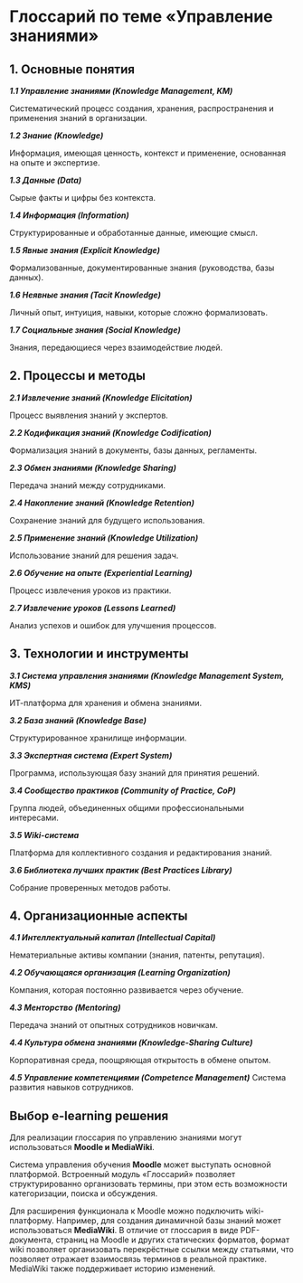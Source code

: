 # Глоссарий по теме «Управление знаниями»

## 1. Основные понятия

***1.1 Управление знаниями (Knowledge Management, KM)***

Систематический процесс создания, хранения, распространения и применения знаний в организации.

***1.2 Знание (Knowledge)***

Информация, имеющая ценность, контекст и применение, основанная на опыте и экспертизе.

***1.3 Данные (Data)***

Сырые факты и цифры без контекста.

***1.4 Информация (Information)***

Структурированные и обработанные данные, имеющие смысл.

***1.5 Явные знания (Explicit Knowledge)***

Формализованные, документированные знания (руководства, базы данных).

***1.6 Неявные знания (Tacit Knowledge)***

Личный опыт, интуиция, навыки, которые сложно формализовать.

***1.7 Социальные знания (Social Knowledge)***

Знания, передающиеся через взаимодействие людей.

## 2. Процессы и методы

***2.1 Извлечение знаний (Knowledge Elicitation)***

Процесс выявления знаний у экспертов.

***2.2 Кодификация знаний (Knowledge Codification)***

Формализация знаний в документы, базы данных, регламенты.

***2.3 Обмен знаниями (Knowledge Sharing)***

Передача знаний между сотрудниками.

***2.4 Накопление знаний (Knowledge Retention)***

Сохранение знаний для будущего использования.

***2.5 Применение знаний (Knowledge Utilization)***

Использование знаний для решения задач.

***2.6 Обучение на опыте (Experiential Learning)***

Процесс извлечения уроков из практики.

***2.7 Извлечение уроков (Lessons Learned)***

Анализ успехов и ошибок для улучшения процессов.

## 3. Технологии и инструменты

***3.1 Система управления знаниями (Knowledge Management System, KMS)***

ИТ-платформа для хранения и обмена знаниями.

***3.2 База знаний (Knowledge Base)***

Структурированное хранилище информации.

***3.3 Экспертная система (Expert System)***

Программа, использующая базу знаний для принятия решений.

***3.4 Сообщество практиков (Community of Practice, CoP)***

Группа людей, объединенных общими профессиональными интересами.

***3.5 Wiki-система***

Платформа для коллективного создания и редактирования знаний.

***3.6 Библиотека лучших практик (Best Practices Library)***

Собрание проверенных методов работы.

## 4. Организационные аспекты

***4.1 Интеллектуальный капитал (Intellectual Capital)***

Нематериальные активы компании (знания, патенты, репутация).

***4.2 Обучающаяся организация (Learning Organization)***

Компания, которая постоянно развивается через обучение.

***4.3 Менторство (Mentoring)***

Передача знаний от опытных сотрудников новичкам.

***4.4 Культура обмена знаниями (Knowledge-Sharing Culture)***

Корпоративная среда, поощряющая открытость в обмене опытом.

***4.5 Управление компетенциями (Competence Management)***
Система развития навыков сотрудников.

## Выбор e-learning решения

Для реализации глоссария по управлению знаниями могут использоваться **Moodle и MediaWiki**.

Система управления обучения **Moodle** может выступать основной платформой. Встроенный модуль «Глоссарий» позволяет структурированно организовать термины, при этом есть возможности категоризации, поиска и обсуждения.

Для расширения функционала к Moodle можно подключить wiki-платформу. Например, для создания динамичной базы знаний может использоваться **MediaWiki**. В отличие от глоссария в виде PDF-документа, страниц на Moodle и других статических форматов, формат wiki позволяет организовать перекрёстные ссылки между статьями, что позволяет отражает взаимосвязь терминов в реальной практике. MediaWiki также поддерживает историю изменений.



